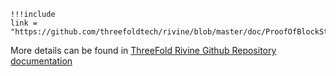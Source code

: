 ```
!!!include
link = "https://github.com/threefoldtech/rivine/blob/master/doc/ProofOfBlockStake.md"
```

More details can be found in [ThreeFold Rivine Github Repository documentation](https://github.com/threefoldtech/rivine/tree/master/doc)
